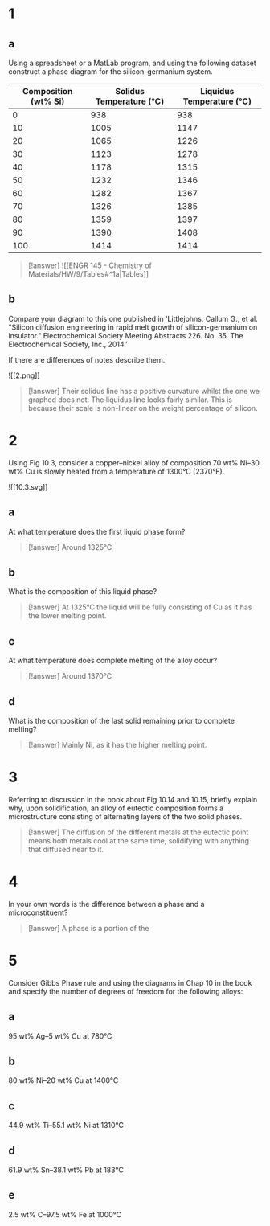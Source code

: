 # 1

## a

Using a spreadsheet or a MatLab program, and using the following dataset construct a phase diagram for the silicon-germanium system.

| Composition (wt% Si) | Solidus Temperature (°C) | Liquidus Temperature (°C) |
| -------------------- | ------------------------ | ------------------------- |
| 0                    | 938                      | 938                       |
| 10                   | 1005                     | 1147                      |
| 20                   | 1065                     | 1226                      |
| 30                   | 1123                     | 1278                      |
| 40                   | 1178                     | 1315                      |
| 50                   | 1232                     | 1346                      |
| 60                   | 1282                     | 1367                      |
| 70                   | 1326                     | 1385                      |
| 80                   | 1359                     | 1397                      |
| 90                   | 1390                     | 1408                      |
| 100                  | 1414                     | 1414                      |

> [!answer]
> ![[ENGR 145 - Chemistry of Materials/HW/9/Tables#^1a|Tables]]

## b

Compare your diagram to this one published in ‘Littlejohns, Callum G., et al. "Silicon diffusion engineering in rapid melt growth of silicon-germanium on insulator." Electrochemical Society Meeting Abstracts 226. No. 35. The Electrochemical
Society, Inc., 2014.’

If there are differences of notes describe them.

![[2.png]]

> [!answer]
> Their solidus line has a positive curvature whilst the one we graphed does not. The liquidus line looks fairly similar. This is because their scale is non-linear on the weight percentage of silicon.

# 2

Using Fig 10.3, consider a copper–nickel alloy of composition 70 wt% Ni–30 wt% Cu is slowly heated from a temperature of 1300°C (2370°F).

![[10.3.svg]]

## a

At what temperature does the first liquid phase form?

> [!answer]
> Around 1325°C

## b

What is the composition of this liquid phase?

> [!answer]
> At 1325°C the liquid will be fully consisting of Cu as it has the lower melting point.

## c

At what temperature does complete melting of the alloy occur?

> [!answer]
> Around 1370°C

## d

What is the composition of the last solid remaining prior to complete melting?

> [!answer]
> Mainly Ni, as it has the higher melting point.

# 3

Referring to discussion in the book about Fig 10.14 and 10.15, briefly explain why, upon solidification, an alloy of eutectic composition forms a microstructure consisting of alternating layers of the two solid phases.

> [!answer]
> The diffusion of the different metals at the eutectic point means both metals cool at the same time, solidifying with anything that diffused near to it.

# 4

In your own words is the difference between a phase and a microconstituent?

> [!answer]
> A phase is a portion of the 

# 5

Consider Gibbs Phase rule and using the diagrams in Chap 10 in the book and specify the number of degrees of freedom for the following alloys:

## a

95 wt% Ag–5 wt% Cu at 780°C

## b

80 wt% Ni–20 wt% Cu at 1400°C

## c

44.9 wt% Ti–55.1 wt% Ni at 1310°C

## d

61.9 wt% Sn–38.1 wt% Pb at 183°C

## e

2.5 wt% C–97.5 wt% Fe at 1000°C
